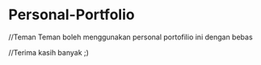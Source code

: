 # Personal-Portfolio

//Teman Teman boleh menggunakan personal portofilio ini dengan bebas 




//Terima kasih banyak ;)
